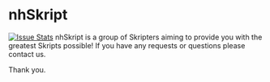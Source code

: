 nhSkript
========
[![Issue Stats](http://issuestats.com/github/nhSkript/nhSkript/badge/pr?style=flat)](http://issuestats.com/github/nhSkript/nhSkript)
nhSkript is a group of Skripters aiming to provide you with the greatest Skripts possible! If you have any requests or questions please contact us.

Thank you.
